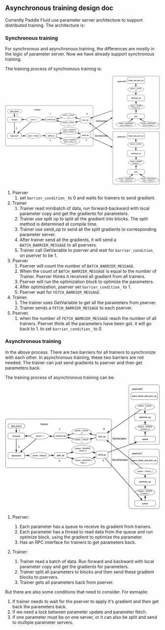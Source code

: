 ## Asynchronous training design doc

Currently Paddle Fluid use parameter server architecture to support distributed training. The architecture is:



### Synchronous training
For synchronous and asynchronous training, the differences are mostly in the logic of parameter server. Now we have already support synchronous training.

The training process of synchronous training is:

![lookup table training](./src/sync_distributed_training.png)

1. Pserver
	1. set `barrier_condition_` to 0 and waits for trainers to send gradient.
1. Trainer
	1. Trainer read minibatch of data, run forward-backward with local parameter copy and get the gradients for parameters.
	1. Trainer use split op to split all the gradient into blocks. The split method is determined at compile time.
	1. Trainer use send_op to send all the split gradients to corresponding parameter server.
	1. After trainer send all the gradients, it will send a `BATCH_BARRIER_MESSAGE` to all pservers.
	1. Trainer call GetVariable to pserver and wait for `barrier_condition_` on pserver to be 1.
1. Pserver
   1. Pserver will count the number of `BATCH_BARRIER_MESSAGE`.
	1. When the count of `BATCH_BARRIER_MESSAGE` is equal to the number of Trainer. Pserver thinks it received all gradient from all trainers.
	1. Pserver will run the optimization block to optimize the parameters.
	1. After optimization, pserver set `barrier_condition_` to 1.
	1. Pserver wait for `FETCH_BARRIER_MESSAGE`.
1. Trainer.
	1. The trainer uses GetVariable to get all the parameters from pserver.
	1. Trainer sends a `FETCH_BARRIER_MESSAGE` to each pserver.
1. Pserver.
	1. when the number of `FETCH_BARRIER_MESSAGE` reach the number of all trainers. Pserver think all the parameters have been got. it will go back to 1. to set `barrier_condition_` to 0.

### Asynchronous training
In the above process. There are two barriers for all trainers to synchronize with each other. In asynchronous training, these two barriers are not needed. The trainer can just send gradients to pserver and then get parameters back.

The training process of asynchronous training can be:

![lookup table training](./src/async_distributed_training.png)

1. Pserver:
	1. Each parameter has a queue to receive its gradient from trainers.
	1. Each parameter has a thread to read data from the queue and run optimize block, using the gradient to optimize the parameter.
	1. Has an RPC interface for trainers to get parameters back.

1. Trainer:
	1. Trainer read a batch of data. Run forward and backward with local parameter copy and get the gradients for parameters.
	1. Trainer split all parameters to blocks and then send these gradient blocks to pservers.
	2. Trainer gets all parameters back from pserver.

But there are also some conditions that need to consider. For exmaple:

1. If trainer needs to wait for the pserver to apply it's gradient and then get back the parameters back.
1. If we need a lock between parameter update and parameter fetch.
1. If one parameter must be on one server, or it can also be split and send to multiple parameter servers.
